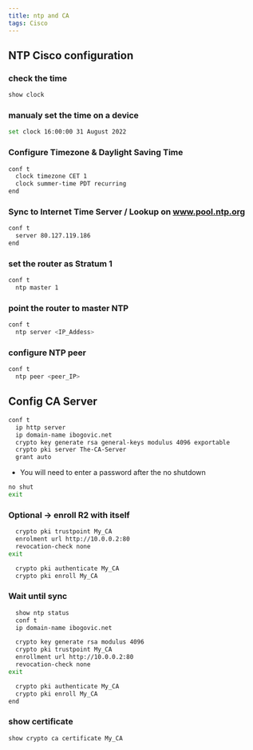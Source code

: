 ```yaml
---
title: ntp and CA
tags: Cisco
---
```


## NTP Cisco configuration

### check the time
```sh
show clock
```
### manualy set the time on a device
```sh
set clock 16:00:00 31 August 2022
```

### Configure Timezone & Daylight Saving Time
```sh
conf t
  clock timezone CET 1
  clock summer-time PDT recurring
end
```
### Sync to Internet Time Server / Lookup on www.pool.ntp.org

```sh
conf t
  server 80.127.119.186
end
```
### set the router as Stratum 1
```sh
conf t
  ntp master 1
```

### point the router to master NTP
```sh
conf t
  ntp server <IP_Addess>
```

### configure NTP peer
```sh
conf t
  ntp peer <peer_IP>
```
## Config CA Server

```sh
conf t
  ip http server
  ip domain-name ibogovic.net
  crypto key generate rsa general-keys modulus 4096 exportable
  crypto pki server The-CA-Server
  grant auto
```

- You will need to enter a password after the no shutdown

```sh
no shut
exit
```

### Optional → enroll R2 with itself

```sh
  crypto pki trustpoint My_CA
  enrolment url http://10.0.0.2:80
  revocation-check none
exit

  crypto pki authenticate My_CA
  crypto pki enroll My_CA
```
### Wait until sync

```sh
  show ntp status
  conf t
  ip domain-name ibogovic.net

  crypto key generate rsa modulus 4096
  crypto pki trustpoint My_CA
  enrollment url http://10.0.0.2:80
  revocation-check none
exit

  crypto pki authenticate My_CA
  crypto pki enroll My_CA
end
```

### show certificate

```sh
show crypto ca certificate My_CA
```
